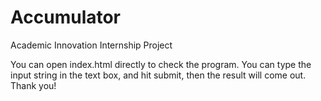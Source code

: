 # Accumulator
Academic Innovation Internship Project

You can open index.html directly to check the program. You can type the input string in the text box, and hit submit, then the result will come out. Thank you!